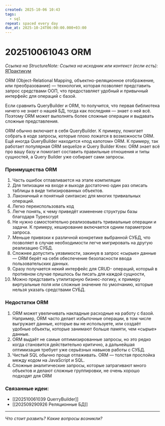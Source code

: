 ```yaml
---
created: 2025-10-06 10:43
tags:
  - sql
repeat: spaced every day
due_at: 2025-10-24T06:00:00.000+03:00
---
```

# 202510061043 ORM

*Ссылка на StructureNote:* 
*Ссылка на исходник или контекст (если есть):* [ЯПрактикум](https://practicum.yandex.ru/learn/backend-nodejs/courses/a4214ab0-2146-4152-b90e-651bf4c7ca5e/sprints/564244/topics/104f2765-a9c9-4617-8a5e-f21b675cf9b3/lessons/644c234a-8d5f-41f7-bdf4-af478459cce3/)

ORM (Object-Relational Mapping, объектно-реляционное отображение, или преобразование) — технология, которая позволяет представить запрос средствами ООП, что предоставляет удобный и привычный интерфейс для операций с базой.

Если сравнить QueryBuilder и ORM, то получится, что первая библиотека ничего не знает о нашей БД, тогда как последняя — знает о ней всё. Поэтому ORM может выполнять более сложные операции и выдавать сложные представления.

ORM обычно включает в себя QueryBuilder. К примеру, помогает собрать в коде запросы, которые плохо ложатся в возможности ORM. Ещё иногда QueryBuilder находится «под капотом» ORM. К примеру, так работает популярная ORM sequelize и Query Builder Knex: ORM знает всё про вашу базу и помогает составить правильные отношения и типы сущностей, а Query Builder уже собирает сами запросы.

### Преимущества ORM

1) Часть ошибок отлавливается на этапе компиляции
2) Для типизации на входе и выходе достаточно один раз описать таблицы в виде типизированных объектов.
3) Лаконичный и понятный синтаксис для многих тривиальных операций.
4) Легко переиспользовать код
5) Легче понять, к чему приведёт изменение структуры базы благодаря Typescrypt
6) Не нужно самостоятельно реализовывать тривиальные операции и задачи. К примеру, кеширование включается одним параметром запроса.
7) Меньше привязки к различной конкретике выбранной СУБД, что позволяет в случае необходимости легче мигрировать на другую реализацию СУБД.
8) Сложнее допустить уязвимости, закинув в запрос «сырые» данные — ORM берёт на себя обеспечение безопасности ввода пользовательских данных.
9) Сразу получается некий интерфейс для CRUD- операций, который в противном случае пришлось бы писать для каждой сущности,
10) Можно представить утилитарную бизнес-логику, к примеру виртуальные поля или сложные значение по умолчанию, которые нельзя указать средствами СУБД.

### Недостатки ORM

1) ORM может увеличивать накладные расходные на работу с базой. Например, ORM часто делает избыточные операции, в том числе выгружает данные, которые вы не используете, или создаёт удобные объекты, которые занимают больше памяти, чем «сырые» данные.
2) ORM выдаёт не самые оптимизированные запросы, но это редко когда становится действительно критично, а дальнейшая оптимизация требует уже серьёзных навыков работы с СУБД.
3) Чистый SQL обычно проще отлаживать. ORM — толстая прослойка между кодом на JavaScript и SQL.
4) Сложные аналитические запросы, которые затрагивают много объектов и делают сложные группировки, не очень хорошо подходят для ORM

### Связанные идеи:

* [[202510061039 QuerryBuilder]]
* [[202509290926 Реляционные БД]]
---

*Что стоит развить? Какие вопросы возникли?*
